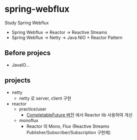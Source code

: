 # spring-webflux
Study Spring Webflux

- Spring Webflux -> Reactor -> Reactive Streams
- Spring Webflux -> Netty -> Java NIO + Reactor Pattern

## Before projecs
- JavaIO...

## projects
- netty
  - netty 로 server, client 구현
- reactor
  - practice/user
    - [CompletableFuture 버전](https://github.com/starryeye/java/tree/main/completablefuture/practice/user) 에서 Reactor lib 사용하여 개선
  - monoflux
    - Reactor 의 Mono, Flux (Reactive Streams Publisher/Subscriber/Subscription 구현체)

